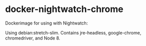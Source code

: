 # docker-nightwatch-chrome
Dockerimage for using with Nightwatch:

Using debian:stretch-slim. Contains jre-headless, google-chrome, chromedriver, and Node 8.
